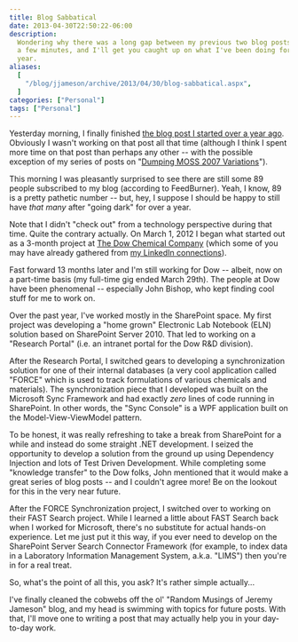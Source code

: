 ```yaml
---
title: Blog Sabbatical
date: 2013-04-30T22:50:22-06:00
description:
  Wondering why there was a long gap between my previous two blog posts? Give me
  a few minutes, and I'll get you caught up on what I've been doing for the past
  year.
aliases:
  [
    "/blog/jjameson/archive/2013/04/30/blog-sabbatical.aspx",
  ]
categories: ["Personal"]
tags: ["Personal"]
---
```


Yesterday morning, I finally finished
[the blog post I started over a year ago](/blog/jjameson/2013/04/30/installation-guide-for-sharepoint-server-2010-and-office-web-apps).
Obviously I wasn't working on that post all that time (although I think I spent
more time on that post than perhaps any other -- with the possible exception of
my series of posts on
"[Dumping MOSS 2007 Variations](/blog/jjameson/2007/10/30/dumping-moss-2007-variations-part-1)").

This morning I was pleasantly surprised to see there are still some 89 people
subscribed to my blog (according to FeedBurner). Yeah, I know, 89 is a pretty
pathetic number -- but, hey, I suppose I should be happy to still have _that
many_ after "going dark" for over a year.

Note that I didn't "check out" from a technology perspective during that time.
Quite the contrary actually. On March 1, 2012 I began what started out as a
3-month project at [The Dow Chemical Company](http://www.dow.com) (which some of
you may have already gathered from
[my LinkedIn connections](http://www.linkedin.com/in/jeremyjameson)).

Fast forward 13 months later and I'm still working for Dow -- albeit, now on a
part-time basis (my full-time gig ended March 29th). The people at Dow have been
phenomenal -- especially John Bishop, who kept finding cool stuff for me to work
on.

Over the past year, I've worked mostly in the SharePoint space. My first project
was developing a "home grown" Electronic Lab Notebook (ELN) solution based on
SharePoint Server 2010. That led to working on a "Research Portal" (i.e. an
intranet portal for the Dow R&D division).

After the Research Portal, I switched gears to developing a synchronization
solution for one of their internal databases (a very cool application called
"FORCE" which is used to track formulations of various chemicals and materials).
The synchronization piece that I developed was built on the Microsoft Sync
Framework and had exactly _zero_ lines of code running in SharePoint. In other
words, the "Sync Console" is a WPF application built on the Model-View-ViewModel
pattern.

To be honest, it was really refreshing to take a break from SharePoint for a
while and instead do some straight .NET development. I seized the opportunity to
develop a solution from the ground up using Dependency Injection and lots of
Test Driven Development. While completing some "knowledge transfer" to the Dow
folks, John mentioned that it would make a great series of blog posts -- and I
couldn't agree more! Be on the lookout for this in the very near future.

After the FORCE Synchronization project, I switched over to working on their
FAST Search project. While I learned a little about FAST Search back when I
worked for Microsoft, there's no substitute for actual hands-on experience. Let
me just put it this way, if you ever need to develop on the SharePoint Server
Search Connector Framework (for example, to index data in a Laboratory
Information Management System, a.k.a. "LIMS") then you're in for a real treat.

So, what's the point of all this, you ask? It's rather simple actually...

I've finally cleaned the cobwebs off the ol' "Random Musings of Jeremy Jameson"
blog, and my head is swimming with topics for future posts. With that, I'll move
one to writing a post that may actually help you in your day-to-day work.
